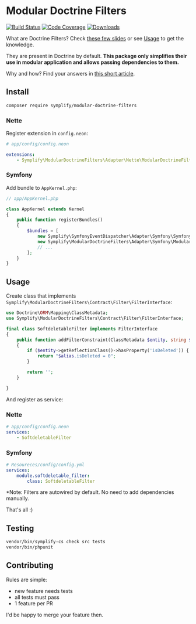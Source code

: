 # Modular Doctrine Filters

[![Build Status](https://img.shields.io/travis/Symplify/ModularDoctrineFilters.svg?style=flat-square)](https://travis-ci.org/Symplify/ModularDoctrineFilters)
[![Code Coverage](https://img.shields.io/scrutinizer/coverage/g/Symplify/ModularDoctrineFilters.svg?style=flat-square)](https://scrutinizer-ci.com/g/Symplify/ModularDoctrineFilters)
[![Downloads](https://img.shields.io/packagist/dt/symplify/modular-doctrine-filters.svg?style=flat-square)](https://packagist.org/packages/symplify/modular-doctrine-filters)


What are Doctrine Filters? Check [these few slides](https://speakerdeck.com/rosstuck/extending-doctrine-2-for-your-domain-model?slide=15) or see [Usage](#usage) to get the knowledge.


They are present in Doctrine by default. **This package only simplifies their use in modular application and allows passing dependencies to them.**

Why and how? Find your answers in [this short article](http://www.tomasvotruba.cz/blog/2016/04/30/decouple-your-doctrine-filters).



## Install

```bash
composer require symplify/modular-doctrine-filters
```

### Nette

Register extension in `config.neon`:

```yaml
# app/config/config.neon

extensions:
    - Symplify\ModularDoctrineFilters\Adapter\Nette\ModularDoctrineFiltersExtension
```


### Symfony

Add bundle to `AppKernel.php`:

```php
// app/AppKernel.php

class AppKernel extends Kernel
{
    public function registerBundles()
    {
        $bundles = [
            new Symplify\SymfonyEventDispatcher\Adapter\Symfony\SymfonyEventDispatcherBundle,
            new Symplify\ModularDoctrineFilters\Adapter\Symfony\ModularDoctrineFiltersBundle,
            // ...
        ];
    }
}
```


## Usage

Create class that implements `Symplify\ModularDoctrineFilters\Contract\Filter\FilterInterface`:

```php
use Doctrine\ORM\Mapping\ClassMetadata;
use Symplify\ModularDoctrineFilters\Contract\Filter\FilterInterface;

final class SoftdeletableFilter implements FilterInterface
{
    public function addFilterConstraint(ClassMetadata $entity, string $alias) : string
    {
        if ($entity->getReflectionClass()->hasProperty('isDeleted')) {
            return "$alias.isDeleted = 0";
        }

        return '';
    }

}
```

And register as service:


### Nette

```yaml
# app/config/config.neon
services:
    - SoftdeletableFilter
```


### Symfony

```yaml
# Resoureces/config/config.yml
services:
    module.softdeletable_filter:
        class: SoftdeletableFilter
```

*Note: Filters are autowired by default. No need to add dependencies manually.


That's all :)


## Testing

```bash
vendor/bin/symplify-cs check src tests
vendor/bin/phpunit
```


## Contributing

Rules are simple:

- new feature needs tests
- all tests must pass
- 1 feature per PR

I'd be happy to merge your feature then.
